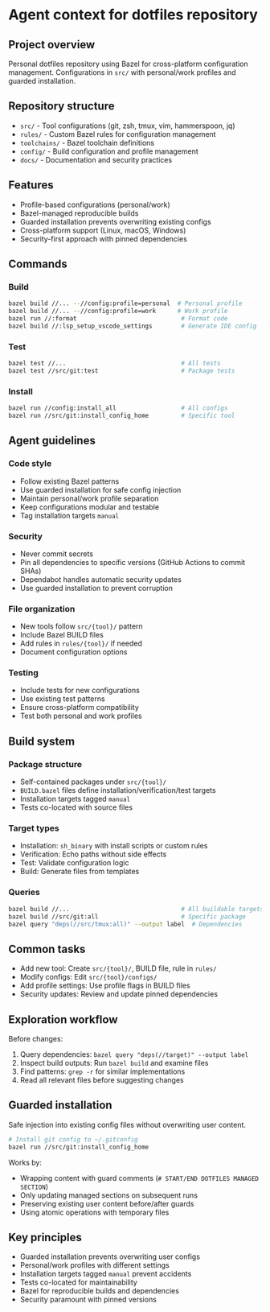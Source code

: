 # Agent context for dotfiles repository

## Project overview

Personal dotfiles repository using Bazel for cross-platform configuration management. Configurations in `src/` with personal/work profiles and guarded installation.

## Repository structure

- `src/` - Tool configurations (git, zsh, tmux, vim, hammerspoon, jq)
- `rules/` - Custom Bazel rules for configuration management
- `toolchains/` - Bazel toolchain definitions
- `config/` - Build configuration and profile management
- `docs/` - Documentation and security practices

## Features

- Profile-based configurations (personal/work)
- Bazel-managed reproducible builds
- Guarded installation prevents overwriting existing configs
- Cross-platform support (Linux, macOS, Windows)
- Security-first approach with pinned dependencies

## Commands

### Build
```bash
bazel build //... --//config:profile=personal  # Personal profile
bazel build //... --//config:profile=work      # Work profile
bazel run //:format                             # Format code
bazel build //:lsp_setup_vscode_settings        # Generate IDE config
```

### Test
```bash
bazel test //...                                # All tests
bazel test //src/git:test                       # Package tests
```

### Install
```bash
bazel run //config:install_all                  # All configs
bazel run //src/git:install_config_home         # Specific tool
```

## Agent guidelines

### Code style
- Follow existing Bazel patterns
- Use guarded installation for safe config injection
- Maintain personal/work profile separation
- Keep configurations modular and testable
- Tag installation targets `manual`

### Security
- Never commit secrets
- Pin all dependencies to specific versions (GitHub Actions to commit SHAs)
- Dependabot handles automatic security updates
- Use guarded installation to prevent corruption

### File organization
- New tools follow `src/{tool}/` pattern
- Include Bazel BUILD files
- Add rules in `rules/{tool}/` if needed
- Document configuration options

### Testing
- Include tests for new configurations
- Use existing test patterns
- Ensure cross-platform compatibility
- Test both personal and work profiles

## Build system

### Package structure
- Self-contained packages under `src/{tool}/`
- `BUILD.bazel` files define installation/verification/test targets
- Installation targets tagged `manual`
- Tests co-located with source files

### Target types
- Installation: `sh_binary` with install scripts or custom rules
- Verification: Echo paths without side effects
- Test: Validate configuration logic
- Build: Generate files from templates

### Queries
```bash
bazel build //...                               # All buildable targets
bazel build //src/git:all                       # Specific package
bazel query "deps(//src/tmux:all)" --output label  # Dependencies
```

## Common tasks

- Add new tool: Create `src/{tool}/`, BUILD file, rule in `rules/`
- Modify configs: Edit `src/{tool}/configs/`
- Add profile settings: Use profile flags in BUILD files
- Security updates: Review and update pinned dependencies

## Exploration workflow

Before changes:
1. Query dependencies: `bazel query "deps(//target)" --output label`
2. Inspect build outputs: Run `bazel build` and examine files
3. Find patterns: `grep -r` for similar implementations
4. Read all relevant files before suggesting changes

## Guarded installation

Safe injection into existing config files without overwriting user content.

```bash
# Install git config to ~/.gitconfig
bazel run //src/git:install_config_home
```

Works by:
- Wrapping content with guard comments (`# START/END DOTFILES MANAGED SECTION`)
- Only updating managed sections on subsequent runs
- Preserving existing user content before/after guards
- Using atomic operations with temporary files

## Key principles

- Guarded installation prevents overwriting user configs
- Personal/work profiles with different settings
- Installation targets tagged `manual` prevent accidents
- Tests co-located for maintainability
- Bazel for reproducible builds and dependencies
- Security paramount with pinned versions
